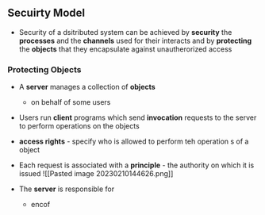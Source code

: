 
## Secuirty Model 

- Security of a dsitributed system can be achieved by **security** the **processes** and the **channels** used for their interacts and by **protecting** the **objects** that they encapsulate against unautherorized access

### Protecting Objects 

- A **server** manages a collection of **objects**
	- on behalf of some users 
- Users run **client** programs which send **invocation** requests to the server to perform operations on the objects 
- **access rights** - specify who is allowed to perform teh operation s of a object 
- Each request is associated with a **principle** - the authority on which it is issued 
![[Pasted image 20230210144626.png]]

- The **server** is responsible for
	- encof